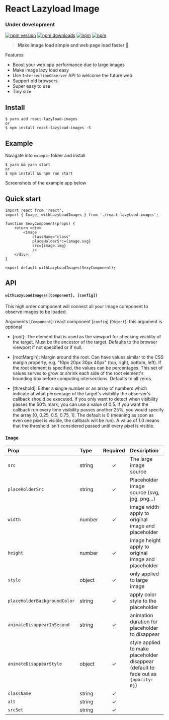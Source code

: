 # React Lazyload Image
### Under development

[![npm version](https://img.shields.io/npm/v/react-lazyload-image.svg?style=flat-square)](https://www.npmjs.com/package/react-lazyload-image) [![npm downloads](https://img.shields.io/npm/dm/react-lazyload-image.svg?style=flat-square)](https://www.npmjs.com/package/react-lazyload-image) [![npm](https://img.shields.io/npm/dt/react-lazyload-image.svg?style=flat-square)](https://www.npmjs.com/package/react-lazyload-image) [![npm](https://img.shields.io/npm/l/react-lazyload-image.svg?style=flat-square)](https://www.npmjs.com/package/react-lazyload-image)

> **Make image load simple and web page load faster** :clap:

Features:

 - Boost your web app performance due to large images
 - Make image lazy load easy
 - Use `IntersectionObserver` API to welcome the future web
 - Support old browsers
 - Super easy to use
 - Tiny size

## Install

    $ yarn add react-lazyload-images
    or
    $ npm install react-lazyload-images -S

## Example

Navigate into `example` folder and install

    $ yarn && yarn start
    or
    $ npm install && npm run start

Screenshots of the example app below

## Quick start
    import react from 'react';
    import { Image, withLazyLoadImages } from './react-lazyLoad-images';

    function SexyComponent(props) {
	    return <div>
            <Image
                className="class"
                placeHolderSrc={image.svg}
                src={image.img}
                />
        </div>;
    }

    export default withLazyLoadImages(SexyComponent);

## API

#### `withLazyLoadImages([Component], [config])`

This high order component will connect all your Image component to observe images to be loaded.

Arguments
[`Component`]: react component
[`config`] (`Object`): this argument is optional


 - [root]: The element that is used as the viewport for checking
   visiblity of the target. Must be the ancestor of the target. Defaults
   to the browser viewport if not specified or if null.

 - [rootMargin]: Margin around the root. Can have values similar to the
   CSS margin property, e.g. "10px 20px 30px 40px" (top, right, bottom,
   left). If the root element is specified, the values can be
   percentages. This set of values serves to grow or shrink each side of
   the root element's bounding box before computing intersections.
   Defaults to all zeros.

 - [threshold]: Either a single number or an array of numbers which
   indicate at what percentage of the target's visibility the observer's
   callback should be executed. If you only want to detect when
   visibility passes the 50% mark, you can use a value of 0.5. If you
   want the callback run every time visibility passes another 25%, you
   would specify the array [0, 0.25, 0.5, 0.75, 1]. The default is 0
   (meaning as soon as even one pixel is visible, the callback will be
   run). A value of 1.0 means that the threshold isn't considered passed
   until every pixel is visible.

### `Image`

| Prop | Type | Required | Description |
| :--- | :--- | :---: | :--- |
| `src` | string | ✓ | The large image source |
| `placeHolderSrc` | string | ✓ | Placeholder image source (svg, jpg, png...) |
| `width` | number | ✓ | image width apply to original image and placeholder |
| `height` | number | ✓ | image height apply to original image and placeholder |
| `style` | object | ✓ | only applied to large image |
| `placeHolderBackgroundColor` | string | ✓ | apply color style to the placeholder  |
| `animateDisappearInSecond` | string | ✓ | animation duration for placeholder to disappear  |
| `animateDisappearStyle` | object | ✓ | style applied to make placeholder disappear (default to fade out as `{opacity: 0}`)  |
| `className` | string | ✓ |  |
| `alt` | string | ✓ | |
| `srcSet` | string | ✓ | |